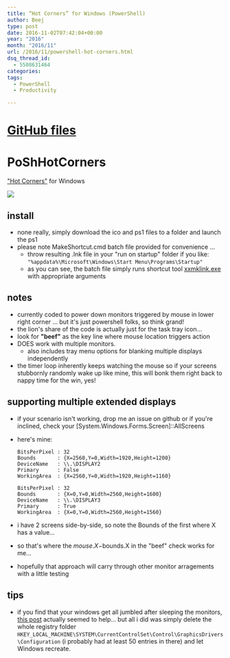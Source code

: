 ```yaml
---
title: “Hot Corners” for Windows (PowerShell)
author: Beej
type: post
date: 2016-11-02T07:42:04+00:00
year: "2016"
month: "2016/11"
url: /2016/11/powershell-hot-corners.html
dsq_thread_id:
  - 5508631464
categories:
tags:
  - PowerShell
  - Productivity

---
```

# [GitHub files][1]

# PoShHotCorners

["Hot Corners"][2] for Windows 

![][3]

## install

  * none really, simply download the ico and ps1 files to a folder and launch the ps1 
  * please note MakeShortcut.cmd batch file provided for convenience ... 
      * throw resulting .lnk file in your "run on startup" folder if you like: `"%appdata%\Microsoft\Windows\Start Menu\Programs\Startup"`
      * as you can see, the batch file simply runs shortcut tool [xxmklink.exe][4] with appropriate arguments

## notes

  * currently coded to power down monitors triggered by mouse in lower right corner ... but it's just powershell folks, so think grand!
  * the lion's share of the code is actually just for the task tray icon...
  * look for **"beef"** as the key line where mouse location triggers action
  * DOES work with multiple monitors.
      * also includes tray menu options for blanking multiple displays independently
  * the timer loop inherently keeps watching the mouse so if your screens stubbornly randomly wake up like mine, this will bonk them right back to nappy time for the win, yes!

## supporting multiple extended displays

  * if your scenario isn't working, drop me an issue on github or if you're inclined, check your [System.Windows.Forms.Screen]::AllScreens

  * here's mine:
    
        BitsPerPixel : 32
        Bounds       : {X=2560,Y=0,Width=1920,Height=1200}
        DeviceName   : \\.\DISPLAY2
        Primary      : False
        WorkingArea  : {X=2560,Y=0,Width=1920,Height=1160}
        
        BitsPerPixel : 32
        Bounds       : {X=0,Y=0,Width=2560,Height=1600}
        DeviceName   : \\.\DISPLAY3
        Primary      : True
        WorkingArea  : {X=0,Y=0,Width=2560,Height=1560}

  * i have 2 screens side-by-side, so note the Bounds of the first where X has a value...

  * so that's where the $mouse.X-$bounds.X in the "beef" check works for me...

  * hopefully that approach will carry through other monitor arragements with a little testing

## tips

  * if you find that your windows get all jumbled after sleeping the monitors, [this post][5] actually seemed to help... but all i did was simply delete the whole registry folder `HKEY_LOCAL_MACHINE\SYSTEM\CurrentControlSet\Control\GraphicsDrivers\Configuration` (i probably had at least 50 entries in there) and let Windows recreate.

 [1]: https://github.com/Beej126/PoShHotCorners
 [2]: https://en.wikipedia.org/wiki/Screen_hotspot
 [3]: https://cloud.githubusercontent.com/assets/6301228/20070283/ab4e62e2-a4d4-11e6-84ab-70abd4ff34b9.png
 [4]: https://www.xxcopy.com/xxcopy38.htm
 [5]: https://superuser.com/questions/453446/how-can-i-stop-windows-re-positioning-after-waking-from-sleep